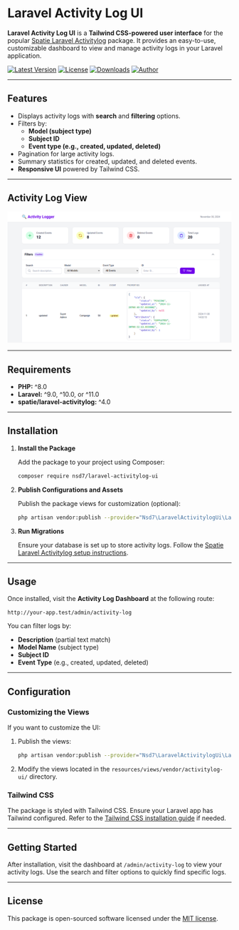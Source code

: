 
# Laravel Activity Log UI

**Laravel Activity Log UI** is a **Tailwind CSS-powered user interface** for the popular [Spatie Laravel Activitylog](https://spatie.be/docs/laravel-activitylog/v4/introduction) package. It provides an easy-to-use, customizable dashboard to view and manage activity logs in your Laravel application.

[![Latest Version](https://img.shields.io/packagist/v/nsd7/laravel-activitylog-ui.svg)](https://packagist.org/packages/nsd7/laravel-activitylog-ui)
[![License](https://img.shields.io/github/license/nowshad7/laravel-activitylog-ui.svg)](LICENSE)
[![Downloads](https://img.shields.io/packagist/dt/nsd7/laravel-activitylog-ui.svg)](https://packagist.org/packages/nsd7/laravel-activitylog-ui)
[![Author](https://img.shields.io/badge/author-@RHNowshad-blue.svg)](https://www.linkedin.com/in/rh-nowshad)

---

## Features

- Displays activity logs with **search** and **filtering** options.
- Filters by:
  - **Model (subject type)**
  - **Subject ID**
  - **Event type (e.g., created, updated, deleted)**
- Pagination for large activity logs.
- Summary statistics for created, updated, and deleted events.
- **Responsive UI** powered by Tailwind CSS.

---

## Activity Log View

![Activity Log View](screenshots/ui.png)

---

## Requirements

- **PHP:** ^8.0
- **Laravel:** ^9.0, ^10.0, or ^11.0
- **spatie/laravel-activitylog:** ^4.0

---

## Installation

1. **Install the Package**

   Add the package to your project using Composer:

   ```bash
   composer require nsd7/laravel-activitylog-ui
   ```

2. **Publish Configurations and Assets**

   Publish the package views for customization (optional):

   ```bash
   php artisan vendor:publish --provider="Nsd7\LaravelActivitylogUi\LaravelActivitylogUiServiceProvider"
   ```

3. **Run Migrations**

   Ensure your database is set up to store activity logs. Follow the [Spatie Laravel Activitylog setup instructions](https://spatie.be/docs/laravel-activitylog/v4/installation).

---

## Usage

Once installed, visit the **Activity Log Dashboard** at the following route:

```plaintext
http://your-app.test/admin/activity-log
```

You can filter logs by:
- **Description** (partial text match)
- **Model Name** (subject type)
- **Subject ID**
- **Event Type** (e.g., created, updated, deleted)

---

## Configuration

### Customizing the Views

If you want to customize the UI:
1. Publish the views:
   ```bash
   php artisan vendor:publish --provider="Nsd7\LaravelActivitylogUi\LaravelActivitylogUiServiceProvider"
   ```
2. Modify the views located in the `resources/views/vendor/activitylog-ui/` directory.

### Tailwind CSS

The package is styled with Tailwind CSS. Ensure your Laravel app has Tailwind configured. Refer to the [Tailwind CSS installation guide](https://tailwindcss.com/docs/installation) if needed.

---

## Getting Started

After installation, visit the dashboard at `/admin/activity-log` to view your activity logs. Use the search and filter options to quickly find specific logs.

---

## License

This package is open-sourced software licensed under the [MIT license](LICENSE).